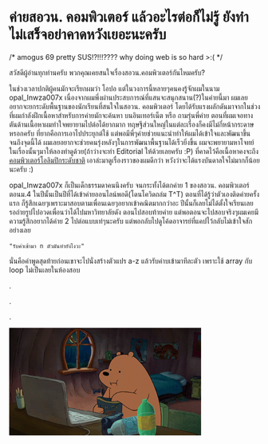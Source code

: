 # ค่ายสอวน. คอมพิวเตอร์ แล้วอะไรต่อก็ไม่รู้ ยังทำไม่เสร็จอย่าคาดหวังเยอะนะครับ
/*
amogus 69 pretty SUS!?!!!????
why doing web is so hard >:(
*/

สวัสดีผู้อ่านทุกท่านครับ พวกคุณเคยสนใจเรื่องสอวน.คอมพิวเตอร์กันไหมครับ?

ในช่วงเวลาปกติผู้คนมักจะเรียกผมว่า โอปอ แต่ในวงการนี้หลายๆคนคงรู้จักผมในนาม opal_Inwza007x เนื่องจากผมพึ่งผ่านประสบการณ์ที่แสนจะสนุกสนาน(?)ในค่ายนี้มา
ผมเลยอยากจะยกระดับพื้นฐานของนักเรียนที่สนใจในสอวน. คอมพิวเตอร์ โดยได้รับแรงผลักดันมาจากในช่วงที่ผมกำลังฝึกเนื้อหาสำหรับการค่ายมักจะค้นหา
บนอินเทอร์เน็ต หรือ ถามรุ่นพี่ค่าย ตอนที่ผมเจอทางตันด้านเนื้อหาผมทำใจพยายามไปต่อได้ยากมาก ทฤษฐีส่วนใหญ่ในแต่ละเรื่องก็คงมีไม่กี่หน้ากระดาษหรอกครับ
ที่ยากคือการเอาไปประยุกต์ใช้ แต่พอมีพี่ๆค่ายช่วยแนะนำทำให้ผมได้เข้าใจและพัฒนาขึ้นจนถึงจุดนี้ได้ ผมเลยอยากจะช่วยคนรุ่งหลังๆในการพัฒนาพื้นฐานได้เร็วยิ่งขึ้น ผมจะพยายามหาโจทย์ในเรื่องนั้นๆมาให้ลองทำดูด้วย(ถ้าว่างจะทำ Editorial ให้ด้วยเลยครับ :P) ที่คาดไว้คือเนื้อหาคงจะถึง[คอมพิวเตอร์โอลิมปิกระดับชาติ](https://toi19.nu.ac.th/scope.php) เอาล่ะมาดูเรื่องราวของผมดีกว่า หวังว่าจะได้แรงบันดาลใจไม่มากก็น้อยนะครับ :)

opal_Inwza007x ก็เป็นเด็กธรรมดาคนนึงครับ จนกระทั้งได้ตกค่าย 1 ของสอวน. คอมพิวเตอร์ ตอนม.4 ในปีนั้นเป็นปีที่ได้เข้าค่ายออนไลน์พอดี(โดนโควิดถล่ม T^T)
ตอนที่ได้รู้ว่าตัวเองติดค่ายครั้งแรก ก็รู้สึกเฉยๆเพราะมาสอบตามเพื่อนเฉยๆอยากเข้าคณิตมากกว่าอะ ปีนั้นก็เลยไม่ได้ตั้งใจเรียนเลย รอถ่ายรูปไปอวดเพื่อนว่าได้ไปมหาวิทยาลัยดัง 
ตอนไปสอบท้ายค่าย แต่พอตอนจะไปสอบจริงๆผมเคยมีความรู้สึกอยากได้ค่าย 2 ไปต่อแบบเท่ๆนะครับ แต่พอกลับไปดูโค้ดอาจารย์ที่แคปไว้กลับไม่เข้าใจสักอย่างเลย

    "รับค่าเข้ามา n ตัวมันทำยังไงวะ"
    
นั่นคือคำพูดสุดท้ายก่อนเขาจะไปนั่งสร้างตัวแปร a-z แล้วรับค่าบเข้ามาทีละตัว เพราะใช้ array กับ loop ไม่เป็นเลยในห้องสอบ

.

.

.

<img src="https://github.com/darsaveli/Mariam/blob/main/1479814528_webarebears.gif" width="385px" align="center">

